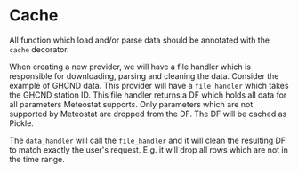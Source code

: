 # Cache

All function which load and/or parse data should be annotated with the `cache` decorator.

When creating a new provider, we will have a file handler which is responsible for downloading, parsing and cleaning the data. Consider the example of GHCND data. This provider will have a `file_handler` which takes the GHCND station ID. This file handler returns a DF which holds all data for all parameters Meteostat supports. Only parameters which are not supported by Meteostat are dropped from the DF. The DF will be cached as Pickle.

The `data_handler` will call the `file_handler` and it will clean the resulting DF to match exactly the user's request. E.g. it will drop all rows which are not in the time range.